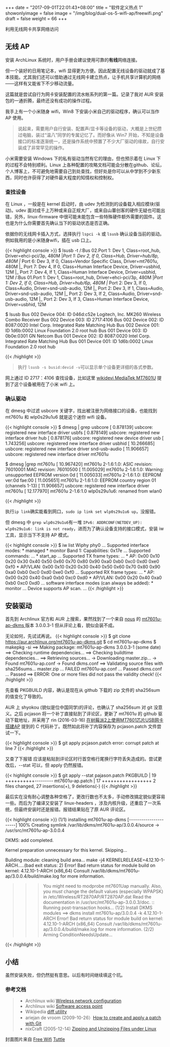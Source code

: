 +++
date = "2017-09-01T22:01:43+08:00"
title = "软件定义热点 1"
showonlyimage = false
image = "/img/blog/dual-os-5-wifi-ap/freewifi.png"
draft = false
weight = 66
+++

利用无线网卡共享网络访问
<!--more-->

## 无线 AP

安装 ArchLinux 系统时，用户手册会建议使用可靠的**有线**网络连接。

但一个装好的日用笔记本，wifi 显得更为方便。因此配置无线设备的驱动就成了基本技能。尤其我们还可以借助通过无线网卡建立热点，让手机共享计算机的网络——这样有又能省下不少移动流量。

这篇就是尝试自行为网卡安装配置的流水帐系列的第一篇。记录了我对 AUR 安装包的一通折腾，最终还没有成功的操作过程。

我手上有一个小米随身 wifi，Win8 下安装小米自己的驱动程序，确认可以当作 AP 使用。

> 说起来，需要用户自行安装、配置声/显卡等设备的驱动，大概是上世纪攒过电脑，装过“温八”同学的专属记忆了。而好像从 Win7 开始，不知是设备接口的标准逐渐统一，还是操作系统中预置了不少大厂驱动的缘故，自行安装成了非常罕见的操作。

小米需要安装 Windows 下的私有驱动当然有它的理由，但也预示着在 Linux 下的过程不会特别顺利。Linux 上各种配置的攻略文档可能会分散在github、论坛，个人博客上，不可避免地需要自己到处查找，但好处是你可以从中学到不少新东西，同时也许获得了对硬件最大程度的知情权和控制权。

### 查找设备

在 Linux ，一般是在 kernel 启动时，由 udev 为检测到的设备载入相应模块(驱动)。udev 面对成千上万种或来自正规大厂，或来自山寨创客的硬件无疑也可能出错，另外，linux-firmware 中很可能未能包含一些特殊硬件额外需要的固件。这也是为什么你需要首先确认当下的驱动状态是否正确。

依据你的无线网卡插入方式，选择执行 ```lspci -k``` 或 ```lsusb``` 确认设备当前的驱动。例如我用的是小米随身wifi，插在 usb 口上。

{{< highlight console >}}
$ lsusb -t
/:Bus 02.Port 1: Dev 1, Class=root_hub, Driver=ehci-pci/3p, 480M
  |_Port 1: Dev 2, If 0, Class=Hub, Driver=hub/8p, 480M
    |_ Port 6: Dev 3, If 0, Class=Vendor Specific Class, Driver=mt7601u, 480M
    |_ Port 7: Dev 4, If 0, Class=Human Interface Device, Driver=usbhid, 12M
    |_ Port 7: Dev 4, If 1, Class=Human Interface Device, Driver=usbhid, 12M
/:Bus 01.Port 1: Dev 1, Class=root_hub, Driver=ehci-pci/3p, 480M
  |_Port 1: Dev 2, If 0, Class=Hub, Driver=hub/6p, 480M
    |_ Port 2: Dev 3, If 0, Class=Audio, Driver=snd-usb-audio, 12M
    |_ Port 2: Dev 3, If 1, Class=Audio, Driver=snd-usb-audio, 12M
    |_ Port 2: Dev 3, If 2, Class=Audio, Driver=snd-usb-audio, 12M
    |_ Port 2: Dev 3, If 3, Class=Human Interface Device, Driver=usbhid, 12M

$ lsusb
Bus 002 Device 004: ID 046d:c52e Logitech, Inc. MK260 Wireless Combo Receiver
Bus 002 Device 003: ID 2717:4106
Bus 002 Device 002: ID 8087:0020 Intel Corp. Integrated Rate Matching Hub
Bus 002 Device 001: ID 1d6b:0002 Linux Foundation 2.0 root hub
Bus 001 Device 003: ID 0b0e:0301 GN Netcom
Bus 001 Device 002: ID 8087:0020 Intel Corp. Integrated Rate Matching Hub
Bus 001 Device 001: ID 1d6b:0002 Linux Foundation 2.0 root hub

{{< /highlight >}}

> 执行 ```lsusb -s busid:devid -v```可以显示单个设备更详细的各式参数。

网上通过 ID 2717：4106 查找设备，比如这里 [wikidevi MediaTek MT7601U](https://wikidevi.com/wiki/MediaTek_MT7601U) 提到了这个设备被用在了小米 wifi 上。

### 确认驱动

在 dmesg 中过滤 usbcore 关键字，找出被注册为网络接口的设备，也能找到 mt7601u 和 wlp0s29u1u6 就是这个迷你 wifi 设备。

{{< highlight console >}}
$ dmesg | grep usbcore
[  0.878139] usbcore: registered new interface driver usbfs
[  0.878149] usbcore: registered new interface driver hub
[  0.878176] usbcore: registered new device driver usb
[  1.743256] usbcore: registered new interface driver usbhid
[ 10.266685] usbcore: registered new interface driver snd-usb-audio
[ 11.906657] usbcore: registered new interface driver mt7601u

$ dmesg |grep mt7601u
[ 10.967420] mt7601u 2-1.6:1.0: ASIC revision: 76010001 MAC revision: 76010500
[ 11.005029] mt7601u 2-1.6:1.0: Warning: unsupported EEPROM version 0d
[ 11.005033] mt7601u 2-1.6:1.0: EEPROM ver:0d fae:00
[ 11.005651] mt7601u 2-1.6:1.0: EEPROM country region 01 (channels 1-13)
[ 11.906657] usbcore: registered new interface driver mt7601u
[ 12.177970] mt7601u 2-1.6:1.0 wlp0s29u1u6: renamed from wlan0

{{< /highlight >}}

执行```ip link```确实能看到网口，```sudo ip link set wlp0s29u1u6 up```，没报错。

但 dmesg 中 ```grep wlp0s29u1u6```有一堆 ```IPv6: ADDRCONF(NETDEV_UP): wlp0s29u1u6: link is not ready```，进而为了确认设备支持的接口模式，安装 iw 工具，显示当下不支持 AP 模式。

{{< highlight console >}}
$ iw list
Wiphy phy0
...
  Supported interface modes:
    * managed
    * monitor
  Band 1:
    Capabilities: 0x17e
...
  Supported commands:
    ...
    * start_ap
    ...
	Supported TX frame types:
    ...
    * AP: 0x00 0x10 0x20 0x30 0x40 0x50 0x60 0x70 0x80 0x90 0xa0 0xb0 0xc0 0xd0 0xe0 0xf0
    * AP/VLAN: 0x00 0x10 0x20 0x30 0x40 0x50 0x60 0x70 0x80 0x90 0xa0 0xb0 0xc0 0xd0 0xe0 0xf0
    ...
	Supported RX frame types:
    ...
    * AP: 0x00 0x20 0x40 0xa0 0xb0 0xc0 0xd0
    * AP/VLAN: 0x00 0x20 0x40 0xa0 0xb0 0xc0 0xd0
    ...
	software interface modes (can always be added):
    * monitor
    ...
	Device supports AP scan.
...
{{< /highlight >}}

## 安装驱动

首先到 Archlinux 官方和 AUR 上搜索，果然找到了一个来自 [nous](https://aur.archlinux.org/account/nous) 的 [mt7601u-ap-dkms ](https://aur.archlinux.org/packages/mt7601u-ap-dkms/) 版本 3.0.0.3-1 但从评论上看，貌似会装不成。

无论如何，先试试再说。
{{< highlight console >}}
$ git clone https://aur.archlinux.org/mt7601u-ap-dkms.git
$ cd mt7601u-ap-dkms
$ makepkg -si
==> Making package: mt7601u-ap-dkms 3.0.0.3-1 (some date)
==> Checking runtime dependencies...
==> Checking buildtime dependencies...
==> Retrieving sources...
  -> Downloading master.zip...
  -> Found mt7601u-ap.conf
  -> Found dkms.conf
==> Validating source files with sha256sums...
    master.zip ... FAILED
    mt7601u-ap.conf ... Passed
    dkms.conf ... Passed
==> ERROR: One or more files did not pass the validity check!
{{< /highlight >}}

先查看 PKGBUILD 内容，确认是现在从 github 下载的 zip 文件的 sha256sum 的值变化了导致的。

AUR 上 shyokou (貌似是位中国同学)的评论，也确认了 sha256sum 对 git 没意义。之后 pcjason 将一个补丁直接贴到了评论区，更新了 mt7601u 的 github 驱动下载地址，并采用了 rin (2016-03-16) [在树莓派2上使用MT7601芯片USB网卡搭建AP](https://lo-li.net/1290.html) 提到的 C 代码补丁。既然如此将补丁内容保存为 pcjason.patch 文件尝试一下。

{{< highlight console >}}
$ git apply pcjason.patch
error: corrupt patch at line 7
{{< /highlight >}}

又查了下报错 应该是粘贴到评论区时行首空格行尾换行字符丢失造成的。尝试更改后，--stat 可以，但 apply 仍然报错。

{{< highlight console >}}
$ git apply --stat pajason.patch
 PKGBUILD         |   19 ++++++++++---------
 mt7601u-ap.patch |   17 +++++++++++++++++
 2 files changed, 27 insertions(+), 9 deletions(-)
{{< /highlight >}}

最后实在没有耐心调整各种空格了，更改行数也不太多，手动修改搞定貌似更容易一些。而后为了编译又安装了 linux-headers ，涉及内核升级，还重启了一次系统，但最终安装时还是报错。报错结果贴在了原 AUR 评论区。

{{< highlight console >}}
(1/1) installing mt7601u-ap-dkms [----------------------] 100%
Creating symlink /var/lib/dkms/mt7601u-ap/3.0.0.4/source ->
/usr/src/mt7601u-ap-3.0.0.4

DKMS: add completed.

Kernel preparation unnecessary for this kernel. Skipping...

Building module:
cleaning build area...
make -j4 KERNELRELEASE=4.12.10-1-ARCH.....(bad exit status: 2)
Error! Bad return status for module build on kernel: 4.12.10-1-ARCH (x86_64)
Consult /var/lib/dkms/mt7601u-ap/3.0.0.4/build/make.log for more information.
>>> You might need to modprobe mt7601Uap manually.
>>> Also, you *must* change the default values (especially WPAPSK)
>>> in /etc/Wireless/RT2870AP/RT2870AP.dat
>>> Read the documentation in /usr/src/mt7601u-ap-3.0.0.3/doc.
:: Running post-transaction hooks...
(1/2) Install DKMS modules
==> dkms install mt7601u-ap/3.0.0.4 -k 4.12.10-1-ARCH
Error! Bad return status for module build on kernel: 4.12.10-1-ARCH (x86_64)
Consult /var/lib/dkms/mt7601u-ap/3.0.0.4/build/make.log for more information.
(2/2) Arming ConditionNeedsUpdate...

{{< /highlight >}}

## 小结

虽然安装失败，但仍然挺有意思。以后有时间继续填这个坑。

### 参考文档

> - Archlinux wiki [Wireless network configuration](https://wiki.archlinux.org/index.php/Wireless_network_configuration)  
> - Archlinux wiki [Software access point](https://wiki.archlinux.org/index.php/Software_access_point)
> - Wikipedia [diff utility](https://en.wikipedia.org/wiki/Diff_utility)
> - ariejan de vroom (2009-10-26）[How to create and apply a patch with Git](https://www.devroom.io/2009/10/26/how-to-create-and-apply-a-patch-with-git/)
> - nixCraft (2005-12-14) [Zipping and Unzipping Files under Linux](https://www.cyberciti.biz/tips/how-can-i-zipping-and-unzipping-files-under-linux.html)

封面图片来自 [Free Wifi](https://dribbble.com/shots/842806-Free-Wifi) <a href="https://dribbble.com/Tuttle"><i class="fa fa-dribbble" aria-hidden="true"></i> Tuttle</a>  

